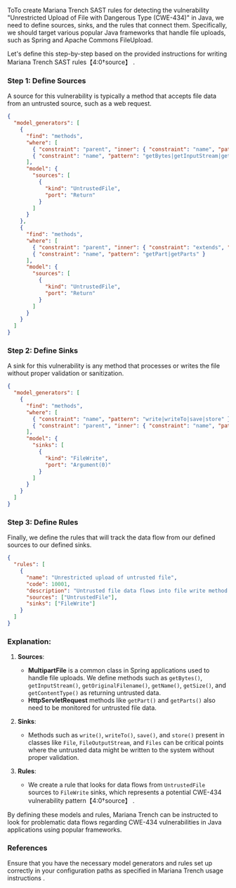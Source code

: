 ToTo create Mariana Trench SAST rules for detecting the vulnerability "Unrestricted Upload of File with Dangerous Type (CWE-434)" in Java, we need to define sources, sinks, and the rules that connect them. Specifically, we should target various popular Java frameworks that handle file uploads, such as Spring and Apache Commons FileUpload.

Let's define this step-by-step based on the provided instructions for writing Mariana Trench SAST rules【4:0†source】  .

### Step 1: Define Sources
A source for this vulnerability is typically a method that accepts file data from an untrusted source, such as a web request.

```json
{
  "model_generators": [
    {
      "find": "methods",
      "where": [
        { "constraint": "parent", "inner": { "constraint": "name", "pattern": "MultipartFile" } }, 
        { "constraint": "name", "pattern": "getBytes|getInputStream|getOriginalFilename|getName|getSize|getContentType" }
      ],
      "model": {
        "sources": [
          {
            "kind": "UntrustedFile",
            "port": "Return"
          }
        ]
      }
    },
    {
      "find": "methods",
      "where": [
        { "constraint": "parent", "inner": { "constraint": "extends", "inner": { "constraint": "name", "pattern": "HttpServletRequest" } } },
        { "constraint": "name", "pattern": "getPart|getParts" }
      ],
      "model": {
        "sources": [
          {
            "kind": "UntrustedFile",
            "port": "Return"
          }
        ]
      }
    }
  ]
}
```

### Step 2: Define Sinks
A sink for this vulnerability is any method that processes or writes the file without proper validation or sanitization.

```json
{
  "model_generators": [
    {
      "find": "methods",
      "where": [
        { "constraint": "name", "pattern": "write|writeTo|save|store" },
        { "constraint": "parent", "inner": { "constraint": "name", "pattern": "File|FileOutputStream|Files" } }
      ],
      "model": {
        "sinks": [
          {
            "kind": "FileWrite",
            "port": "Argument(0)"
          }
        ]
      }
    }
  ]
}
```

### Step 3: Define Rules
Finally, we define the rules that will track the data flow from our defined sources to our defined sinks.

```json
{
  "rules": [
    {
      "name": "Unrestricted upload of untrusted file",
      "code": 10001,
      "description": "Untrusted file data flows into file write method without validation",
      "sources": ["UntrustedFile"],
      "sinks": ["FileWrite"]
    }
  ]
}
```

### Explanation:
1. **Sources**:
   - **MultipartFile** is a common class in Spring applications used to handle file uploads. We define methods such as `getBytes()`, `getInputStream()`, `getOriginalFilename()`, `getName()`, `getSize()`, and `getContentType()` as returning untrusted data.
   - **HttpServletRequest** methods like `getPart()` and `getParts()` also need to be monitored for untrusted file data.

2. **Sinks**:
   - Methods such as `write()`, `writeTo()`, `save()`, and `store()` present in classes like `File`, `FileOutputStream`, and `Files` can be critical points where the untrusted data might be written to the system without proper validation.

3. **Rules**:
   - We create a rule that looks for data flows from `UntrustedFile` sources to `FileWrite` sinks, which represents a potential CWE-434 vulnerability pattern【4:0†source】  .

By defining these models and rules, Mariana Trench can be instructed to look for problematic data flows regarding CWE-434 vulnerabilities in Java applications using popular frameworks.

### References
Ensure that you have the necessary model generators and rules set up correctly in your configuration paths as specified in Mariana Trench usage instructions   .
